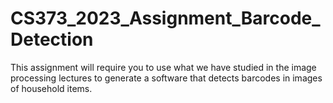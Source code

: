 # CS373_2023_Assignment_Barcode_Detection

This assignment will require you to use what we have studied in the image processing lectures to generate a software that detects barcodes in images of household items.
